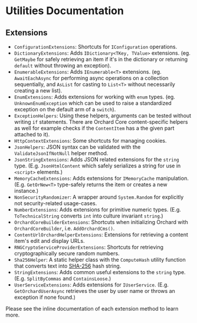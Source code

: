 # Utilities Documentation


## Extensions

- `ConfigurationExtensions`: Shortcuts for `IConfiguration` operations.
- `DictionaryExtensions`: Adds `IDictionary<TKey, TValue>` extensions. (eg. `GetMaybe` for safely retrieving an item if it's in the dictionary or returning `default` without throwing an exception).
- `EnumerableExtensions`: Adds `IEnumerable<T>` extensions. (eg. `AwaitEachAsync` for performing async operations on a collection sequentially, and `AsList` for casting to `List<T>` without necessarily creating a new list).
- `EnumExtensions`: Adds extensions for working with `enum` types. (eg. `UnknownEnumException` which can be used to raise a standardized exception on the default arm of a `switch`).
- `ExceptionHelpers`: Using these helpers, arguments can be tested without writing `if` statements. There are Orchard Core content-specific helpers as well for example checks if the `ContentItem` has a the given part attached to it).
- `HttpContextExtensions`: Some shortcuts for managing cookies.
- `JsonHelpers`: JSON syntax can be validated with the `ValidateJsonIfNotNull` helper method.
- `JsonStringExtensions`: Adds JSON related extensions for the `string` type. (E.g. `JsonHtmlContent` which safely serializes a string for use in `<script>` elements.)
- `MemoryCacheExtensions`: Adds extensions for `IMemoryCache` manipulation. (E.g. `GetOrNew<T>` type-safely returns the item or creates a new instance.)
- `NonSecurityRandomizer`: A wrapper around `System.Random` for explicitly not security-related usage-cases.
- `NumberExtensions`: Adds extensions for primitive numeric types. (E.g. `ToTechnicalString` converts `int` into culture invariant `string`.)
- `OrchardCoreBuilderExtensions`: Shortcuts when initializing Orchard with `OrchardCoreBuilder`, i.e. `AddOrchardCms()`.
- `ContentUrlOrchardHelperExtensions`: Extensions for retrieving a content item's edit and display URLs.
- `RNGCryptoServiceProviderExtensions`: Shortcuts for retrieving cryptographically secure random numbers.
- `Sha256Helper`: A static helper class with the `ComputeHash` utility function that converts text into [SHA-256](https://en.wikipedia.org/wiki/SHA-256) hash string.
- `StringExtensions`: Adds common useful extensions to the `string` type. (E.g. `SplitByCommas` and `ContainsLoose`.) 
- `UserServiceExtensions`: Adds extensions for `IUserService`. (E.g. `GetOrchardUserAsync` retrieves the user by user name or throws an exception if none found.)

Please see the inline documentation of each extension method to learn more.
